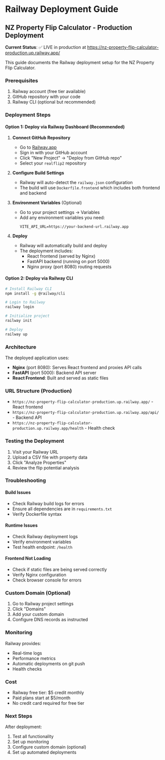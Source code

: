 # Railway Deployment Guide

## NZ Property Flip Calculator - Production Deployment

**Current Status**: ✅ LIVE in production at https://nz-property-flip-calculator-production.up.railway.app/

This guide documents the Railway deployment setup for the NZ Property Flip Calculator.

### Prerequisites

1. Railway account (free tier available)
2. GitHub repository with your code
3. Railway CLI (optional but recommended)

### Deployment Steps

#### Option 1: Deploy via Railway Dashboard (Recommended)

1. **Connect GitHub Repository**
   - Go to [Railway.app](https://railway.app)
   - Sign in with your GitHub account
   - Click "New Project" → "Deploy from GitHub repo"
   - Select your `realflip2` repository

2. **Configure Build Settings**
   - Railway will auto-detect the `railway.json` configuration
   - The build will use `Dockerfile.frontend` which includes both frontend and backend

3. **Environment Variables** (Optional)
   - Go to your project settings → Variables
   - Add any environment variables you need:
     ```
     VITE_API_URL=https://your-backend-url.railway.app
     ```

4. **Deploy**
   - Railway will automatically build and deploy
   - The deployment includes:
     - React frontend (served by Nginx)
     - FastAPI backend (running on port 5000)
     - Nginx proxy (port 8080) routing requests

#### Option 2: Deploy via Railway CLI

```bash
# Install Railway CLI
npm install -g @railway/cli

# Login to Railway
railway login

# Initialize project
railway init

# Deploy
railway up
```

### Architecture

The deployed application uses:

- **Nginx** (port 8080): Serves React frontend and proxies API calls
- **FastAPI** (port 5000): Backend API server
- **React Frontend**: Built and served as static files

### URL Structure (Production)

- `https://nz-property-flip-calculator-production.up.railway.app/` - React frontend
- `https://nz-property-flip-calculator-production.up.railway.app/api/` - Backend API
- `https://nz-property-flip-calculator-production.up.railway.app/health` - Health check

### Testing the Deployment

1. Visit your Railway URL
2. Upload a CSV file with property data
3. Click "Analyze Properties"
4. Review the flip potential analysis

### Troubleshooting

#### Build Issues
- Check Railway build logs for errors
- Ensure all dependencies are in `requirements.txt`
- Verify Dockerfile syntax

#### Runtime Issues
- Check Railway deployment logs
- Verify environment variables
- Test health endpoint: `/health`

#### Frontend Not Loading
- Check if static files are being served correctly
- Verify Nginx configuration
- Check browser console for errors

### Custom Domain (Optional)

1. Go to Railway project settings
2. Click "Domains"
3. Add your custom domain
4. Configure DNS records as instructed

### Monitoring

Railway provides:
- Real-time logs
- Performance metrics
- Automatic deployments on git push
- Health checks

### Cost

- Railway free tier: $5 credit monthly
- Paid plans start at $5/month
- No credit card required for free tier

### Next Steps

After deployment:
1. Test all functionality
2. Set up monitoring
3. Configure custom domain (optional)
4. Set up automated deployments
